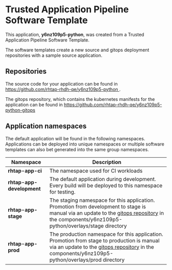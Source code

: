 # Trusted Application Pipeline Software Template

This application, **y6nz109p5-python**, was created from a Trusted Application Pipeline Software Template.

The software templates create a new source and gitops deployment repositories with a sample source application. 

## Repositories

The source code for your application can be found in [https://github.com/rhtap-rhdh-qe/y6nz109p5-python ](https://github.com/rhtap-rhdh-qe/y6nz109p5-python ).
 
The gitops repository, which contains the kubernetes manifests for the application can be found in 
[https://github.com/rhtap-rhdh-qe/y6nz109p5-python-gitops ](https://github.com/rhtap-rhdh-qe/y6nz109p5-python-gitops ) 

## Application namespaces 

The default application will be found in the following namespaces. Applications can be deployed into unique namespaces or multiple software templates can also bet generated into the same group namespaces.  

|  Namespace   |  Description   |  
| -------- | -------- |
| **rhtap-app-ci** | The namespace used for CI workloads |
| **rhtap-app-development** | The default application during development. Every build will be deployed to this namespace for testing. |
| **rhtap-app-stage** | The staging namespace for this application. Promotion from development to stage is manual via an update to the [gitops repository](https://github.com/rhtap-rhdh-qe/y6nz109p5-python-gitops ) in the components/y6nz109p5-python/overlays/stage directory |
| **rhtap-app-prod** | The production namespace for this application. Promotion from stage to production is manual via an update to the [gitops repository](https://github.com/rhtap-rhdh-qe/y6nz109p5-python-gitops ) in the components/y6nz109p5-python/overlays/prod directory |